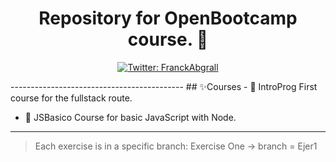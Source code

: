 <h1 align="center"> Repository for OpenBootcamp course. 👋</h1>
<p align="center">
  <a href="https://twitter.com/GaastonMaartin">
    <img alt="Twitter: FranckAbgrall" src="https://img.shields.io/twitter/follow/GaastonMaartin.svg?style=social" target="_blank" />
  </a>
</p>
-------------------------------------------
## ✨Courses
- 🚀 IntroProg
  First course for the fullstack route.
  
- 🚀 JSBasico
  Course for basic JavaScript with Node.
  
-----------------------------------------------
> Each exercise is in a specific branch: Exercise One -> branch = Ejer1

